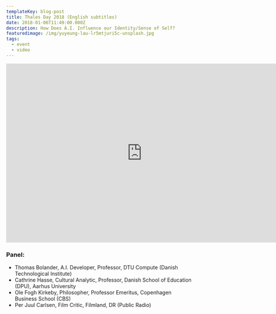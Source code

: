 ```yaml
---
templateKey: blog-post
title: Thales Day 2018 (English subtitles)
date: 2018-01-06T11:49:00.000Z
description: How Does A.I. Influence our Identity/Sense of Self?
featuredimage: /img/yuyeung-lau-lr5mtjuri5c-unsplash.jpg
tags:
  - event
  - video
---
```

<iframe width="735" height="486" src="https://www.youtube.com/embed/2O4alSkM_HM" frameborder="0" allow="accelerometer; autoplay; clipboard-write; encrypted-media; gyroscope; picture-in-picture" allowfullscreen></iframe>

### Panel: 

* Thomas Bolander, A.I. Developer, Professor, DTU Compute (Danish Technological Institute)
* Cathrine Hasse, Cultural Analytic, Professor, Danish School of Education (DPU), Aarhus University
* Ole Fogh Kirkeby, Philosopher, Professor Emeritus, Copenhagen Business School (CBS)
* Per Juul Carlsen, Film Critic, Filmland, DR (Public Radio)